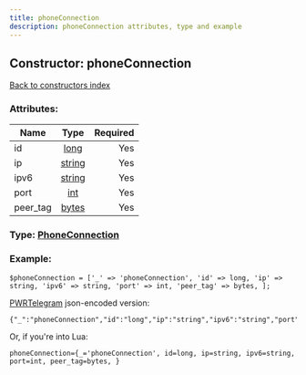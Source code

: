 ```yaml
---
title: phoneConnection
description: phoneConnection attributes, type and example
---
```

## Constructor: phoneConnection  
[Back to constructors index](index.md)



### Attributes:

| Name     |    Type       | Required |
|----------|:-------------:|---------:|
|id|[long](../types/long.md) | Yes|
|ip|[string](../types/string.md) | Yes|
|ipv6|[string](../types/string.md) | Yes|
|port|[int](../types/int.md) | Yes|
|peer\_tag|[bytes](../types/bytes.md) | Yes|



### Type: [PhoneConnection](../types/PhoneConnection.md)


### Example:

```
$phoneConnection = ['_' => 'phoneConnection', 'id' => long, 'ip' => string, 'ipv6' => string, 'port' => int, 'peer_tag' => bytes, ];
```  

[PWRTelegram](https://pwrtelegram.xyz) json-encoded version:

```
{"_":"phoneConnection","id":"long","ip":"string","ipv6":"string","port":"int","peer_tag":"bytes"}
```


Or, if you're into Lua:  


```
phoneConnection={_='phoneConnection', id=long, ip=string, ipv6=string, port=int, peer_tag=bytes, }

```


